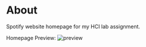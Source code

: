 # About

Spotify website homepage for my HCI lab assignment.

Homepage Preview:
![preview](https://i.imgur.com/m81jVJ9.png)